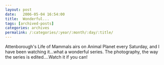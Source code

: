 ```yaml
---
layout: post
date:	2006-05-04 16:54:00
title:  Wonderful...
tags: [archived-posts]
categories: archives
permalink: /:categories/:year/:month/:day/:title/
---
```

Attenborough's Life of Mammals airs on Animal Planet every Saturday, and I have been watching it...what a wonderful series. The photography, the way the series is edited....Watch it if you can!

